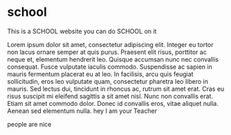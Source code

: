 # school 

This is a SCHOOL website you can do SCHOOL on it   

Lorem ipsum dolor sit amet, consectetur adipiscing elit. Integer eu tortor non lacus ornare semper at quis purus. Praesent elit risus, porttitor ac neque et, elementum hendrerit leo. Quisque accumsan nunc nec convallis consequat. Fusce vulputate iaculis commodo. Suspendisse ac sapien in mauris fermentum placerat eu at leo. In facilisis, arcu quis feugiat sollicitudin, eros leo vulputate quam, consectetur pharetra leo libero in mauris. Sed lectus dui, tincidunt in rhoncus ac, rutrum sit amet erat. Cras eu risus suscipit mi eleifend sagittis a sit amet nisl. Nunc non convallis erat. Etiam sit amet commodo dolor. Donec id convallis eros, vitae aliquet nulla. Aenean sed elementum nulla.
hey I am your Teacher

people are nice 

